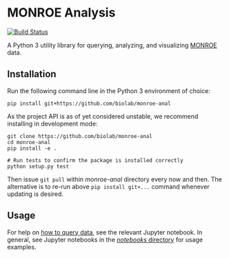 MONROE Analysis
===============

[![Build Status](https://travis-ci.org/biolab/monroe-anal.svg?branch=master)](https://travis-ci.org/biolab/monroe-anal)

A Python 3 utility library for querying, analyzing, and visualizing
[MONROE] data.

[MONROE]: https://www.monroe-project.eu/

Installation
------------

Run the following command line in the Python 3 environment of choice:

    pip install git+https://github.com/biolab/monroe-anal

As the project API is as of yet considered unstable, we recommend installing
in development mode:
    
    git clone https://github.com/biolab/monroe-anal
    cd monroe-anal
    pip install -e .
    
    # Run tests to confirm the package is installed correctly
    python setup.py test

Then issue `git pull` within _monroe-anal_ directory every now and
then. The alternative is to re-run above `pip install git+...` command
whenever updating is desired.

Usage
-----
For help on [how to query data], see the relevant Jupyter notebook.
In general, see Jupyter notebooks in the [_notebooks_ directory] for
usage examples.

[how to query data]: notebooks/data.ipynb
[_notebooks_ directory]: notebooks/
